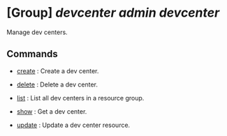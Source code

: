 # [Group] _devcenter admin devcenter_

Manage dev centers.

## Commands

- [create](/Commands/devcenter/admin/devcenter/_create.md)
: Create a dev center.

- [delete](/Commands/devcenter/admin/devcenter/_delete.md)
: Delete a dev center.

- [list](/Commands/devcenter/admin/devcenter/_list.md)
: List all dev centers in a resource group.

- [show](/Commands/devcenter/admin/devcenter/_show.md)
: Get a dev center.

- [update](/Commands/devcenter/admin/devcenter/_update.md)
: Update a dev center resource.
